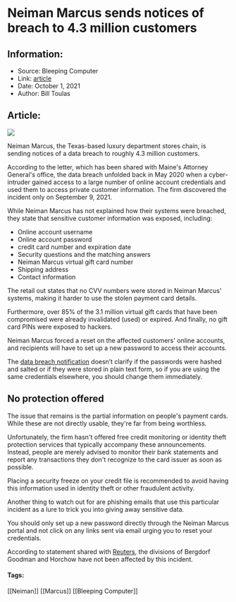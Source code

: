 # Neiman Marcus sends notices of breach to 4.3 million customers
### 

## Information:
+ Source: Bleeping Computer
+ Link: [article](https://www.bleepingcomputer.com/news/security/neiman-marcus-sends-notices-of-breach-to-43-million-customers/)
+ Date: October 1, 2021
+ Author: Bill Toulas


## Article:
![](https://www.bleepstatic.com/images/news/u/1220909/Brands%20and%20Entities/neiman%20marcus.jpg)


Neiman Marcus, the Texas-based luxury department stores chain, is sending notices of a data breach to roughly 4.3 million customers.


According to the letter, which has been shared with Maine's Attorney General's office, the data breach unfolded back in May 2020 when a cyber-intruder gained access to a large number of online account credentials and used them to access private customer information. The firm discovered the incident only on September 9, 2021. 


While Neiman Marcus has not explained how their systems were breached, they state that sensitive customer information was exposed, including:


* Online account username
* Online account password
* credit card number and expiration date
* Security questions and the matching answers
* Neiman Marcus virtual gift card number
* Shipping address
* Contact information


The retail out states that no CVV numbers were stored in Neiman Marcus' systems, making it harder to use the stolen payment card details.


Furthermore, over 85% of the 3.1 million virtual gift cards that have been compromised were already invalidated (used) or expired. And finally, no gift card PINs were exposed to hackers.


Neiman Marcus forced a reset on the affected customers' online accounts, and recipients will have to set up a new password to access their accounts.


The [data breach notification](https://apps.web.maine.gov/online/aeviewer/ME/40/9c04b285-0451-4660-9c14-7616913def24.shtml) doesn’t clarify if the passwords were hashed and salted or if they were stored in plain text form, so if you are using the same credentials elsewhere, you should change them immediately.


No protection offered
---------------------


The issue that remains is the partial information on people's payment cards. While these are not directly usable, they're far from being worthless.


Unfortunately, the firm hasn't offered free credit monitoring or identity theft protection services that typically accompany these announcements. Instead, people are merely advised to monitor their bank statements and report any transactions they don't recognize to the card issuer as soon as possible.


Placing a security freeze on your credit file is recommended to avoid having this information used in identity theft or other fraudulent activity.


Another thing to watch out for are phishing emails that use this particular incident as a lure to trick you into giving away sensitive data.


You should only set up a new password directly through the Neiman Marcus portal and not click on any links sent via email urging you to reset your credentials.


According to statement shared with [Reuters](https://www.reuters.com/business/retail-consumer/neiman-marcus-says-notified-46-mln-customers-about-data-breach-2021-09-30/), the divisions of Bergdorf Goodman and Horchow have not been affected by this incident.




#### Tags:
[[Neiman]] [[Marcus]] [[Bleeping Computer]]
